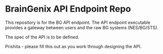 # BrainGenix API Endpoint Repo

This repository is for the BG API endpoint. The API endpoint executable provides a gateway between users and the raw BG systems (NES/BG/STS).

The spec of the API is to be defined.

Prishita - please fill this out as you work through designing the API.